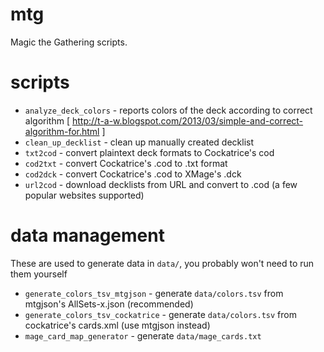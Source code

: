 mtg
===

Magic the Gathering scripts.

scripts
=======

* `analyze_deck_colors` - reports colors of the deck according to correct algorithm [ http://t-a-w.blogspot.com/2013/03/simple-and-correct-algorithm-for.html ]
* `clean_up_decklist` - clean up manually created decklist
* `txt2cod` - convert plaintext deck formats to Cockatrice's cod
* `cod2txt` - convert Cockatrice's .cod to .txt format
* `cod2dck` - convert Cockatrice's .cod to XMage's .dck
* `url2cod` - download decklists from URL and convert to .cod (a few popular websites supported)


data management
===============

These are used to generate data in `data/`, you probably won't need to run them yourself

* `generate_colors_tsv_mtgjson` - generate `data/colors.tsv` from mtgjson's AllSets-x.json (recommended)
* `generate_colors_tsv_cockatrice` - generate `data/colors.tsv` from cockatrice's cards.xml (use mtgjson instead)
* `mage_card_map_generator` - generate `data/mage_cards.txt`
